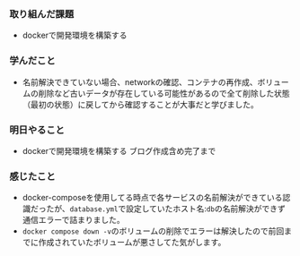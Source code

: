 ### 取り組んだ課題
- dockerで開発環境を構築する

### 学んだこと
- 名前解決できていない場合、networkの確認、コンテナの再作成、ボリュームの削除など古いデータが存在している可能性があるので全て削除した状態（最初の状態）に戻してから確認することが大事だと学びました。

### 明日やること
- dockerで開発環境を構築する ブログ作成含め完了まで

### 感じたこと
- docker-composeを使用してる時点で各サービスの名前解決ができている認識だったが、`database.yml`で設定していたホスト名:`db`の名前解決ができず通信エラーで詰まりました。
- `docker compose down -v`のボリュームの削除でエラーは解決したので前回までに作成されていたボリュームが悪さしてた気がします。